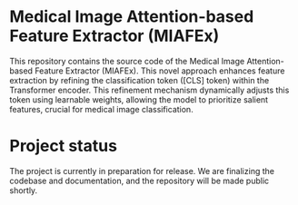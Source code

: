 # Medical Image Attention-based Feature Extractor (MIAFEx) 
This repository contains the source code of the Medical Image Attention-based Feature Extractor (MIAFEx).  This novel approach enhances feature extraction by refining the classification token ([CLS] token) within the Transformer encoder. This refinement mechanism dynamically adjusts this token using learnable weights, allowing the model to prioritize salient features, crucial for medical image classification. 


# Project status
The project is currently in preparation for release. We are finalizing the codebase and documentation, and the repository will be made public shortly.
